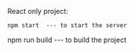 React only project:

```
npm start  --- to start the server
```

npm run build --- to build the project

```

```
